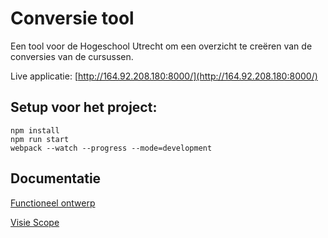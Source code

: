 # Conversie tool

Een tool voor de Hogeschool Utrecht om een overzicht te creëren van de conversies van de cursussen.

Live applicatie: [http://164.92.208.180:8000/](http://164.92.208.180:8000/)

## Setup voor het project:

```
npm install
npm run start
webpack --watch --progress --mode=development
```

## Documentatie
[Functioneel ontwerp](https://github.com/HU-SD-V2PRFED-studenten-2122/prfed-2122-team-t/blob/main/docs/functioneel_ontwerp.md)

[Visie Scope](https://github.com/HU-SD-V2PRFED-studenten-2122/prfed-2122-team-t/wiki/Aanleiding)
